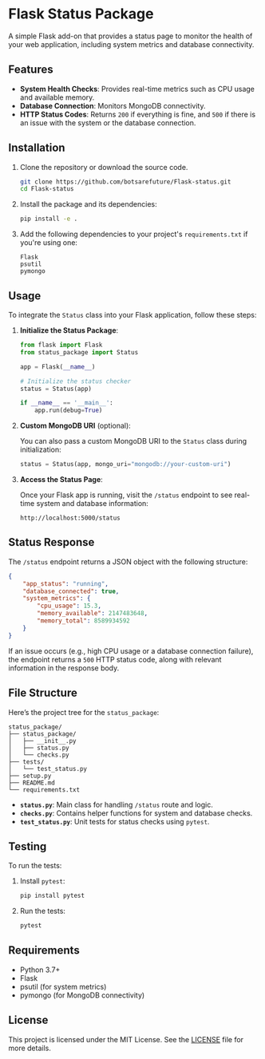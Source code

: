 # Flask Status Package

A simple Flask add-on that provides a status page to monitor the health of your web application, including system metrics and database connectivity.

## Features

- **System Health Checks**: Provides real-time metrics such as CPU usage and available memory.
- **Database Connection**: Monitors MongoDB connectivity.
- **HTTP Status Codes**: Returns `200` if everything is fine, and `500` if there is an issue with the system or the database connection.

## Installation

1. Clone the repository or download the source code.

    ```bash
    git clone https://github.com/botsarefuture/Flask-status.git
    cd Flask-status
    ```

2. Install the package and its dependencies:

    ```bash
    pip install -e .
    ```

3. Add the following dependencies to your project's `requirements.txt` if you're using one:

    ```
    Flask
    psutil
    pymongo
    ```

## Usage

To integrate the `Status` class into your Flask application, follow these steps:

1. **Initialize the Status Package**:

    ```python
    from flask import Flask
    from status_package import Status

    app = Flask(__name__)

    # Initialize the status checker
    status = Status(app)

    if __name__ == '__main__':
        app.run(debug=True)
    ```

2. **Custom MongoDB URI** (optional):

    You can also pass a custom MongoDB URI to the `Status` class during initialization:

    ```python
    status = Status(app, mongo_uri="mongodb://your-custom-uri")
    ```

3. **Access the Status Page**:

    Once your Flask app is running, visit the `/status` endpoint to see real-time system and database information:

    ```
    http://localhost:5000/status
    ```

## Status Response

The `/status` endpoint returns a JSON object with the following structure:

```json
{
    "app_status": "running",
    "database_connected": true,
    "system_metrics": {
        "cpu_usage": 15.3,
        "memory_available": 2147483648,
        "memory_total": 8589934592
    }
}
```

If an issue occurs (e.g., high CPU usage or a database connection failure), the endpoint returns a `500` HTTP status code, along with relevant information in the response body.

## File Structure

Here’s the project tree for the `status_package`:

```
status_package/
├── status_package/
│   ├── __init__.py
│   ├── status.py
│   └── checks.py
├── tests/
│   └── test_status.py
├── setup.py
├── README.md
└── requirements.txt
```

- **`status.py`**: Main class for handling `/status` route and logic.
- **`checks.py`**: Contains helper functions for system and database checks.
- **`test_status.py`**: Unit tests for status checks using `pytest`.

## Testing

To run the tests:

1. Install `pytest`:

    ```bash
    pip install pytest
    ```

2. Run the tests:

    ```bash
    pytest
    ```

## Requirements

- Python 3.7+
- Flask
- psutil (for system metrics)
- pymongo (for MongoDB connectivity)

## License

This project is licensed under the MIT License. See the [LICENSE](LICENSE) file for more details.